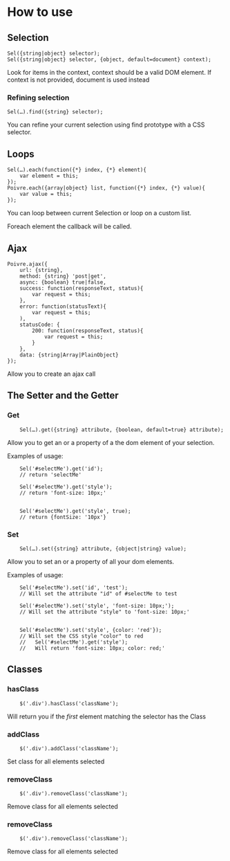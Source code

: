 # How to use
## Selection

```
Sel({string|object} selector);
Sel({string|object} selector, {object, default=document} context);
```

Look for items in the context, context should be a valid DOM element.
If context is not provided, document is used instead

### Refining selection
```
Sel(…).find({string} selector);
```

You can refine your current selection using find prototype with a CSS selector.

## Loops
```
Sel(…).each(function({*} index, {*} element){
    var element = this;
});
Poivre.each({array|object} list, function({*} index, {*} value){
    var value = this;
});
```
You can loop between current Selection or loop on a custom list.

Foreach element the callback will be called.

## Ajax
```
Poivre.ajax({
    url: {string},
    method: {string} 'post|get',
    async: {boolean} true|false,
    success: function(responseText, status){
        var request = this;
    },
    error: function(statusText){
        var request = this;
    ),
    statusCode: {
        200: function(responseText, status){
            var request = this;
        }
    },
    data: {string|Array|PlainObject}
});
```

Allow you to create an ajax call


## The Setter and the Getter

### Get
```
    Sel(…).get({string} attribute, {boolean, default=true} attribute);
```
Allow you to get an or a property of a the dom element of your selection.

Examples of usage:
```
    Sel('#selectMe').get('id');
    // return 'selectMe'
```

```
    Sel('#selectMe').get('style');
    // return 'font-size: 10px;'
    
    
    Sel('#selectMe').get('style', true);
    // return {fontSize: '10px'}
```

### Set
```
    Sel(…).set({string} attribute, {object|string} value);
```
Allow you to set an or a property of all your dom elements.

Examples of usage:
```
    Sel('#selectMe').set('id', 'test');
    // Will set the attribute "id" of #selectMe to test
```

```
    Sel('#selectMe').set('style', 'font-size: 10px;');
    // Will set the attribute "style" to 'font-size: 10px;'
    
    
    Sel('#selectMe').set('style', {color: 'red'});
    // Will set the CSS style "color" to red
    //   Sel('#selectMe').get('style');
    //   Will return 'font-size: 10px; color: red;'
```

## Classes
### hasClass
```
    $('.div').hasClass('className');
```
Will return you if the *first* element matching the selector has the Class

### addClass
```
    $('.div').addClass('className');
```
Set class for all elements selected

### removeClass
```
    $('.div').removeClass('className');
```
Remove class for all elements selected

### removeClass
```
    $('.div').removeClass('className');
```
Remove class for all elements selected
